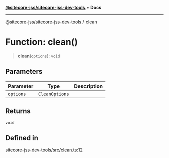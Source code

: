 [**@sitecore-jss/sitecore-jss-dev-tools**](../README.md) • **Docs**

***

[@sitecore-jss/sitecore-jss-dev-tools](../README.md) / clean

# Function: clean()

> **clean**(`options`): `void`

## Parameters

| Parameter | Type | Description |
| ------ | ------ | ------ |
| `options` | `CleanOptions` |  |

## Returns

`void`

## Defined in

[sitecore-jss-dev-tools/src/clean.ts:12](https://github.com/Sitecore/jss/blob/32e43cec490a623a675f03f30cb52f47552c878c/packages/sitecore-jss-dev-tools/src/clean.ts#L12)
